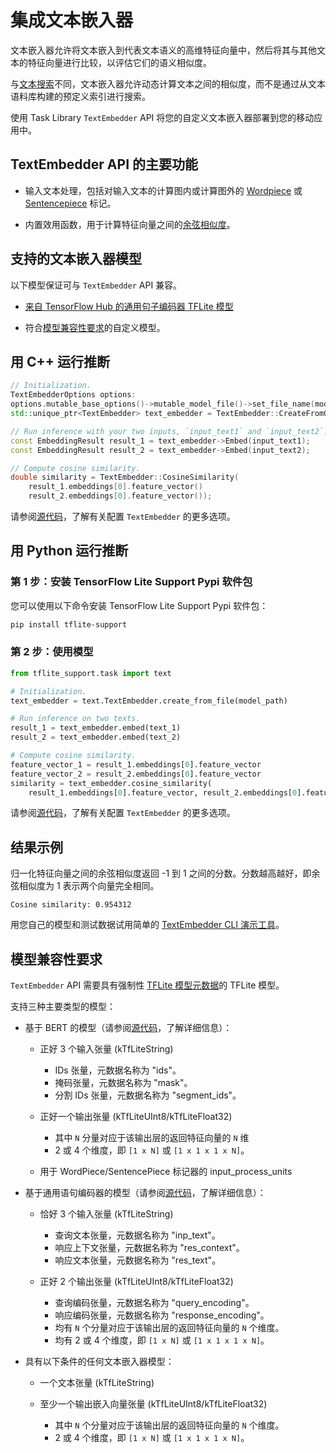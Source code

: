 # 集成文本嵌入器

文本嵌入器允许将文本嵌入到代表文本语义的高维特征向量中，然后将其与其他文本的特征向量进行比较，以评估它们的语义相似度。

与[文本搜索](https://www.tensorflow.org/lite/inference_with_metadata/task_library/text_searcher)不同，文本嵌入器允许动态计算文本之间的相似度，而不是通过从文本语料库构建的预定义索引进行搜索。

使用 Task Library `TextEmbedder` API 将您的自定义文本嵌入器部署到您的移动应用中。

## TextEmbedder API 的主要功能

- 输入文本处理，包括对输入文本的计算图内或计算图外的 [Wordpiece](https://github.com/tensorflow/tflite-support/blob/master/tensorflow_lite_support/cc/text/tokenizers/bert_tokenizer.h) 或 [Sentencepiece](https://github.com/tensorflow/tflite-support/blob/master/tensorflow_lite_support/cc/text/tokenizers/sentencepiece_tokenizer.h) 标记。

- 内置效用函数，用于计算特征向量之间的[余弦相似度](https://en.wikipedia.org/wiki/Cosine_similarity)。

## 支持的文本嵌入器模型

以下模型保证可与 `TextEmbedder` API 兼容。

- [来自 TensorFlow Hub 的通用句子编码器 TFLite 模型](https://tfhub.dev/google/lite-model/universal-sentence-encoder-qa-ondevice/1)

- 符合[模型兼容性要求](#model-compatibility-requirements)的自定义模型。

## 用 C++ 运行推断

```c++
// Initialization.
TextEmbedderOptions options:
options.mutable_base_options()->mutable_model_file()->set_file_name(model_path);
std::unique_ptr<TextEmbedder> text_embedder = TextEmbedder::CreateFromOptions(options).value();

// Run inference with your two inputs, `input_text1` and `input_text2`.
const EmbeddingResult result_1 = text_embedder->Embed(input_text1);
const EmbeddingResult result_2 = text_embedder->Embed(input_text2);

// Compute cosine similarity.
double similarity = TextEmbedder::CosineSimilarity(
    result_1.embeddings[0].feature_vector()
    result_2.embeddings[0].feature_vector());
```

请参阅[源代码](https://github.com/tensorflow/tflite-support/blob/master/tensorflow_lite_support/cc/task/text/text_embedder.h)，了解有关配置 `TextEmbedder` 的更多选项。

## 用 Python 运行推断

### 第 1 步：安装 TensorFlow Lite Support Pypi 软件包

您可以使用以下命令安装 TensorFlow Lite Support Pypi 软件包：

```sh
pip install tflite-support
```

### 第 2 步：使用模型

```python
from tflite_support.task import text

# Initialization.
text_embedder = text.TextEmbedder.create_from_file(model_path)

# Run inference on two texts.
result_1 = text_embedder.embed(text_1)
result_2 = text_embedder.embed(text_2)

# Compute cosine similarity.
feature_vector_1 = result_1.embeddings[0].feature_vector
feature_vector_2 = result_2.embeddings[0].feature_vector
similarity = text_embedder.cosine_similarity(
    result_1.embeddings[0].feature_vector, result_2.embeddings[0].feature_vector)
```

请参阅[源代码](https://github.com/tensorflow/tflite-support/blob/master/tensorflow_lite_support/python/task/text/text_embedder.py)，了解有关配置 `TextEmbedder` 的更多选项。

## 结果示例

归一化特征向量之间的余弦相似度返回 -1 到 1 之间的分数。分数越高越好，即余弦相似度为 1 表示两个向量完全相同。

```
Cosine similarity: 0.954312
```

用您自己的模型和测试数据试用简单的 [TextEmbedder CLI 演示工具](https://github.com/tensorflow/tflite-support/tree/master/tensorflow_lite_support/examples/task/text/desktop#textembedder)。

## 模型兼容性要求

`TextEmbedder` API 需要具有强制性 [TFLite 模型元数据](https://www.tensorflow.org/lite/models/convert/metadata)的 TFLite 模型。

支持三种主要类型的模型：

- 基于 BERT 的模型（请参阅[源代码](https://github.com/tensorflow/tflite-support/blob/master/tensorflow_lite_support/cc/task/text/utils/bert_utils.h)，了解详细信息）：

    - 正好 3 个输入张量 (kTfLiteString)

        - IDs 张量，元数据名称为 "ids"。
        - 掩码张量，元数据名称为 "mask"。
        - 分割 IDs 张量，元数据名称为 "segment_ids"。

    - 正好一个输出张量 (kTfLiteUInt8/kTfLiteFloat32)

        - 其中 `N` 分量对应于该输出层的返回特征向量的 `N` 维
        - 2 或 4 个维度，即 `[1 x N]` 或 `[1 x 1 x 1 x N]`。

    - 用于 WordPiece/SentencePiece 标记器的 input_process_units

- 基于通用语句编码器的模型（请参阅[源代码](https://github.com/tensorflow/tflite-support/blob/master/tensorflow_lite_support/cc/task/text/utils/universal_sentence_encoder_utils.h)，了解详细信息）：

    - 恰好 3 个输入张量 (kTfLiteString)

        - 查询文本张量，元数据名称为 "inp_text"。
        - 响应上下文张量，元数据名称为 "res_context"。
        - 响应文本张量，元数据名称为 "res_text"。

    - 正好 2 个输出张量 (kTfLiteUInt8/kTfLiteFloat32)

        - 查询编码张量，元数据名称为 "query_encoding"。
        - 响应编码张量，元数据名称为 "response_encoding"。
        - 均有 `N` 个分量对应于该输出层的返回特征向量的 `N` 个维度。
        - 均有 2 或 4 个维度，即 `[1 x N]` 或 `[1 x 1 x 1 x N]`。

- 具有以下条件的任何文本嵌入器模型：

    - 一个文本张量 (kTfLiteString)

    - 至少一个输出嵌入向量张量 (kTfLiteUInt8/kTfLiteFloat32)

        - 其中 `N` 个分量对应于该输出层的返回特征向量的 `N` 个维度。
        - 2 或 4 个维度，即 `[1 x N]` 或 `[1 x 1 x 1 x N]`。
